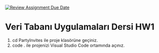 [![Review Assignment Due Date](https://classroom.github.com/assets/deadline-readme-button-24ddc0f5d75046c5622901739e7c5dd533143b0c8e959d652212380cedb1ea36.svg)](https://classroom.github.com/a/YhAEtjQ9)
# Veri Tabanı Uygulamaları Dersi HW1
1) cd PartyInvites ile proje klasörüne geçiniz.
2) code . ile projenizi Visual Studio Code ortamında açınız. 
